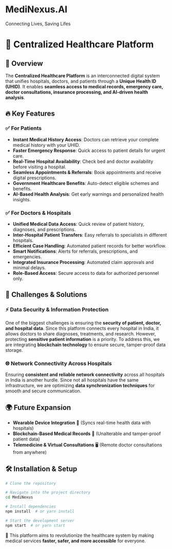# MediNexus.AI
Connecting Lives, Saving Lifes
# 🏥 Centralized Healthcare Platform

## 🚀 Overview
The **Centralized Healthcare Platform** is an interconnected digital system that unifies hospitals, doctors, and patients through a **Unique Health ID (UHID)**. It enables **seamless access to medical records, emergency care, doctor consultations, insurance processing, and AI-driven health analysis**.

## 🔥 Key Features
### ✅ **For Patients**
- **Instant Medical History Access**: Doctors can retrieve your complete medical history with your UHID.
- **Faster Emergency Response**: Quick access to patient details for urgent care.
- **Real-Time Hospital Availability**: Check bed and doctor availability before visiting a hospital.
- **Seamless Appointments & Referrals**: Book appointments and receive digital prescriptions.
- **Government Healthcare Benefits**: Auto-detect eligible schemes and benefits.
- **AI-Based Health Analysis**: Get early warnings and personalized health insights.

### ✅ **For Doctors & Hospitals**
- **Unified Medical Data Access**: Quick review of patient history, diagnoses, and prescriptions.
- **Inter-Hospital Patient Transfers**: Easy referrals to specialists in different hospitals.
- **Efficient Case Handling**: Automated patient records for better workflow.
- **Smart Notifications**: Alerts for referrals, prescriptions, and emergencies.
- **Integrated Insurance Processing**: Automated claim approvals and minimal delays.
- **Role-Based Access**: Secure access to data for authorized personnel only.

## 🔧 Challenges & Solutions
### ⚡ **Data Security & Information Protection**
One of the biggest challenges is ensuring the **security of patient, doctor, and hospital data**. Since this platform connects every hospital in India, it allows doctors to share diagnoses, treatments, and research. However, protecting **sensitive patient information** is a priority. To address this, we are integrating **blockchain technology** to ensure secure, tamper-proof data storage.

### 🌐 **Network Connectivity Across Hospitals**
Ensuring **consistent and reliable network connectivity** across all hospitals in India is another hurdle. Since not all hospitals have the same infrastructure, we are optimizing **data synchronization techniques** for smooth and secure communication.

## 🌍 Future Expansion
- **Wearable Device Integration** 📲 (Syncs real-time health data with hospitals)
- **Blockchain-Based Medical Records** 🔗 (Unalterable and tamper-proof patient data)
- **Telemedicine & Virtual Consultations** 🖥️ (Remote doctor consultations from anywhere)

## 🛠️ Installation & Setup
```bash
# Clone the repository

# Navigate into the project directory
cd MediNexus

# Install dependencies
npm install  # or yarn install

# Start the development server
npm start  # or yarn start
```



🚀 This platform aims to revolutionize the healthcare system by making medical services **faster, safer, and more accessible** for everyone.

